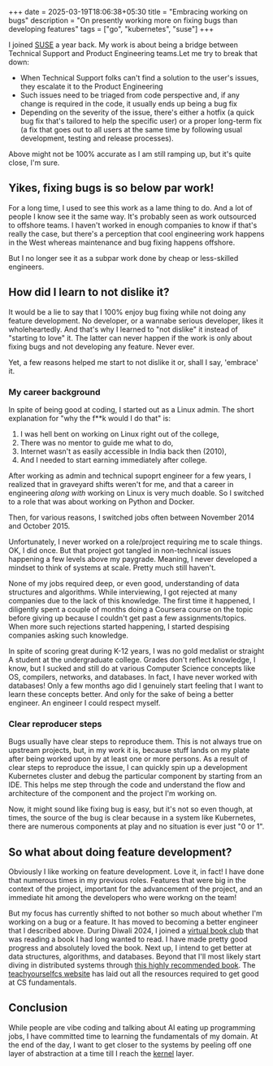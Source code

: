 +++ 
date = 2025-03-19T18:06:38+05:30
title = "Embracing working on bugs"
description = "On presently working more on fixing bugs than developing features"
tags = ["go", "kubernetes", "suse"]
+++

I joined [SUSE](https://suse.com) a year back. My work is about being a bridge between Technical Support and Product Engineering teams.Let me try to break that down:
* When Technical Support folks can't find a solution to the user's issues, they escalate it to the Product Engineering
* Such issues need to be triaged from code perspective and, if any change is required in the code, it usually ends up being a bug fix
* Depending on the severity of the issue, there's either a hotfix (a quick bug fix that's tailored to help the specific user) or a proper long-term fix (a fix that goes out to all users at the same time by following usual development, testing and release processes).

Above might not be 100% accurate as I am still ramping up, but it's quite close, I'm sure.

## Yikes, fixing bugs is so below par work!

For a long time, I used to see this work as a lame thing to do. And a lot of people I know see it the same way. It's probably seen as work outsourced to offshore teams. I haven't worked in enough companies to know if that's really the case, but there's a perception that cool engineering work happens in the West whereas maintenance and bug fixing happens offshore.

But I no longer see it as a subpar work done by cheap or less-skilled engineers.

## How did I learn to not dislike it?

It would be a lie to say that I 100% enjoy bug fixing while not doing any feature development. No developer, or a wannabe serious developer, likes it wholeheartedly. And that's why I learned to "not dislike" it instead of "starting to love" it. The latter can never happen if the work is only about fixing bugs and not developing any feature. Never ever.

Yet, a few reasons helped me start to not dislike it or, shall I say, 'embrace' it.

### My career background

In spite of being good at coding, I started out as a Linux admin. The short explanation for "why the f**k would I do that" is:
1. I was hell bent on working on Linux right out of the college,
2. There was no mentor to guide me what to do,
3. Internet wasn't as easily accessible in India back then (2010),
4. And I needed to start earning immediately after college.

After working as admin and technical supoprt engineer for a few years, I realized that in graveyard shifts weren't for me, and that a career in engineering _along with_ working on Linux is very much doable. So I switched to a role that was about working on Python and Docker.

Then, for various reasons, I switched jobs often between November 2014 and October 2015.

Unfortunately, I never worked on a role/project requiring me to scale things. OK, I did once. But that project got tangled in non-technical issues happening a few levels above my paygrade. Meaning, I never developed a mindset to think of systems at scale. Pretty much still haven't.

None of my jobs required deep, or even good, understanding of data structures and algorithms. While interviewing, I got rejected at many companies due to the lack of this knowledge. The first time it happened, I diligently spent a couple of months doing a Coursera course on the topic before giving up because I couldn't get past a few assignments/topics. When more such rejections started happening, I started despising companies asking such knowledge.

In spite of scoring great during K-12 years, I was no gold medalist or straight A student at the undergraduate college. Grades don't reflect knowledge, I know, but I sucked and still do at various Computer Science concepts like OS, compilers, networks, and databases. In fact, I have never worked with databases! Only a few months ago did I genuinely start feeling that I want to learn these concepts better. And only for the sake of being a better engineer. An engineer I could respect myself.

### Clear reproducer steps

Bugs usually have clear steps to reproduce them. This is not always true on upstream projects, but, in my work it is, because stuff lands on my plate after being worked upon by at least one or more persons. As a result of clear steps to reproduce the issue, I can quickly spin up a development Kubernetes cluster and debug the particular component by starting from an IDE. This helps me step through the code and understand the flow and architecture of the component and the project I'm working on.

Now, it might sound like fixing bug is easy, but it's not so even though, at times, the source of the bug is clear because in a system like Kubernetes, there are numerous components at play and no situation is ever just "0 or 1".

## So what about doing feature development?

Obviously I like working on feature development. Love it, in fact! I have done that numerous times in my previous roles. Features that were big in the context of the project, important for the advancement of the project, and an immediate hit among the developers who were workng on the team!

But my focus has currently shifted to not bother so much about whether I'm working on a bug or a feature. It has moved to becoming a better engineer that I described above. During Diwali 2024, I joined a [virtual book club](https://x.com/AkJn99/status/1842866790747218057) that was reading a book I had long wanted to read. I have made pretty good progress and absolutely loved the book. Next up, I intend to get better at data structures, algorithms, and databases. Beyond that I'll most likely start diving in distributed systems through [this highly recommended book](https://www.oreilly.com/library/view/designing-data-intensive-applications/9781491903063/). The [teachyourselfcs website](https://teachyourselfcs.com/) has laid out all the resources required to get good at CS fundamentals.


## Conclusion

While people are vibe coding and talking about AI eating up programming jobs, I have committed time to learning the fundamentals of my domain. At the end of the day, I want to get closer to the systems by peeling off one layer of abstraction at a time till I reach the [kernel](https://kernel.org) layer.